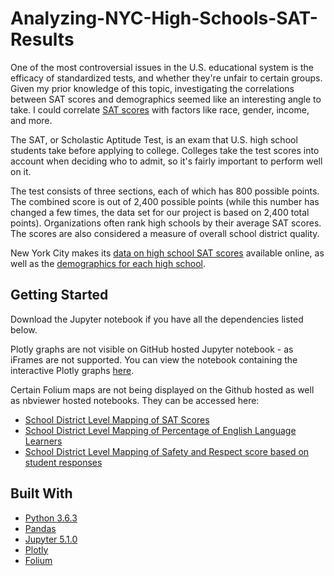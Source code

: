 # Analyzing-NYC-High-Schools-SAT-Results
One of the most controversial issues in the U.S. educational system is the efficacy of standardized tests, and whether they're unfair to certain groups. Given my prior knowledge of this topic, investigating the correlations between SAT scores and demographics seemed like an interesting angle to take. I could correlate [SAT scores](https://en.wikipedia.org/wiki/SAT) with factors like race, gender, income, and more.

The SAT, or Scholastic Aptitude Test, is an exam that U.S. high school students take before applying to college. Colleges take the test scores into account when deciding who to admit, so it's fairly important to perform well on it.

The test consists of three sections, each of which has 800 possible points. The combined score is out of 2,400 possible points (while this number has changed a few times, the data set for our project is based on 2,400 total points). Organizations often rank high schools by their average SAT scores. The scores are also considered a measure of overall school district quality.

New York City makes its [data on high school SAT scores](https://data.cityofnewyork.us/Education/SAT-Results/f9bf-2cp4) available online, as well as the [demographics for each high school](https://data.cityofnewyork.us/Education/DOE-High-School-Directory-2014-2015/n3p6-zve2).

## Getting Started

Download the Jupyter notebook if you have all the dependencies listed below. 

Plotly graphs are not visible on GitHub hosted Jupyter notebook - as iFrames are not supported. You can view the notebook containing the interactive Plotly graphs [here](http://nbviewer.jupyter.org/github/arjunchndr/Analyzing-NYC-High-Schools-SAT-Results/blob/master/Analyzing%20NYC%20Schools%20SAT%20Results.ipynb). 

Certain Folium maps are not being displayed on the Github hosted as well as nbviewer hosted notebooks. They can be accessed here:
* [School District Level Mapping of SAT Scores](https://github.com/arjunchndr/Analyzing-NYC-High-Schools-SAT-Results/blob/master/sat_score.html) 
* [School District Level Mapping of Percentage of English Language Learners](https://github.com/arjunchndr/Analyzing-NYC-High-Schools-SAT-Results/blob/master/ell_percent.html)  
* [School District Level Mapping of Safety and Respect score based on student responses](https://github.com/arjunchndr/Analyzing-NYC-High-Schools-SAT-Results/blob/master/saf_s_11.html) 

## Built With

* [Python 3.6.3](https://www.python.org/downloads/) 
* [Pandas](http://pandas.pydata.org/pandas-docs/stable/install.html) 
* [Jupyter 5.1.0](http://jupyter.org/install.html) 
* [Plotly](https://plot.ly/) 
* [Folium](https://github.com/python-visualization/folium)

